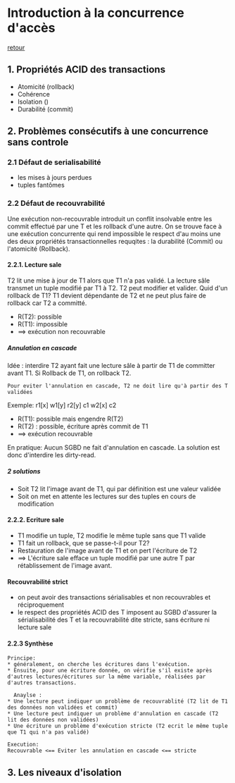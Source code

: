# Introduction à la concurrence d'accès

[retour](./../readme.md)

## 1. Propriétés ACID des transactions

- Atomicité (rollback)
- Cohérence
- Isolation ()
- Durabilité (commit)

## 2. Problèmes consécutifs à une concurrence sans controle

### 2.1 Défaut de serialisabilité

- les mises à jours perdues
- tuples fantômes

### 2.2 Défaut de recouvrabilité

Une exécution non-recouvrable introduit un conflit insolvable entre les commit effectué par une T et les rollback d'une autre.
On se trouve face à une exécution concurrente qui rend impossible le respect d'au moins une des deux propriétés transactionnelles requqites : la durabilité (Commit) ou l'atomicité (Rollback).

#### 2.2.1. Lecture sale

T2 lit une mise à jour de T1 alors que T1 n'a pas validé. La lecture sâle transmet un tuple modifié par T1 à T2.
T2 peut modifier et valider. Quid d'un rollback de T1?
T1 devient dépendante de T2 et ne peut plus faire de rollback car T2 a committé.

- R(T2): possible
- R(T1): impossible
- ==> exécution non recouvrable

##### Annulation en cascade

Idée : interdire T2 ayant fait une lecture sâle à partir de T1 de committer avant T1.
Si Rollback de T1, on rollback T2.

```
Pour eviter l'annulation en cascade, T2 ne doit lire qu'à partir des T validées
```

Exemple: r1[x] w1[y] r2[y] c1 w2[x] c2

- R(T1): possible mais engendre R(T2)
- R(T2) : possible, écriture après commit de T1
- ==> exécution recouvrable

En pratique:
Aucun SGBD ne fait d'annulation en cascade. La solution est donc d'interdire les dirty-read.

##### 2 solutions

- Soit T2 lit l'image avant de T1, qui par définition est une valeur validée
- Soit on met en attente les lectures sur des tuples en cours de modification

#### 2.2.2. Ecriture sale

- T1 modifie un tuple, T2 modifie le même tuple sans que T1 valide
- T1 fait un rollback, que se passe-t-il pour T2?
- Restauration de l'image avant de T1 et on pert l'écriture de T2
- ==> L'écriture sale efface un tuple modifié par une autre T par rétablissement de l'image avant.

#### Recouvrabilité strict

- on peut avoir des transactions sérialisables et non recouvrables et réciproquement
- le respect des propriétés ACID des T imposent au SGBD d'assurer la sérialisabilité des T et la recouvrabilité dite stricte, sans écriture ni lecture sale

#### 2.2.3 Synthèse

```
Principe:
* généralement, on cherche les écritures dans l'exécution.
* Ensuite, pour une écriture donnée, on vérifie s'il existe après d'autres lectures/écritures sur la même variable, réalisées par d'autres transactions.

  Anaylse :
* Une lecture peut indiquer un problème de recouvrablité (T2 lit de T1 des données non validées et commit)
* Une lecture peut indiquer un problème d'annulation en cascade (T2 lit des données non validées)
* Une écriture un problème d'exécution stricte (T2 ecrit le même tuple que T1 qui n'a pas validé)

Execution:
Recouvrable <== Eviter les annulation en cascade <== stricte
```

## 3. Les niveaux d'isolation
